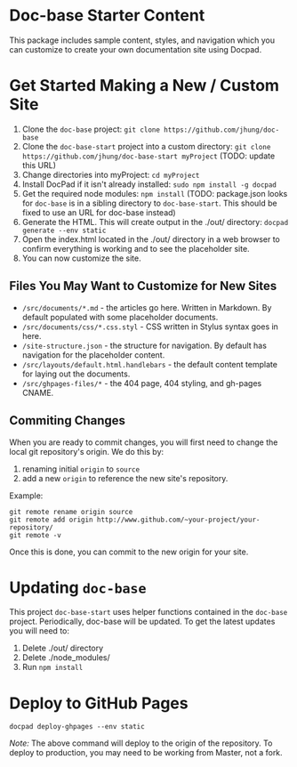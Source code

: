 # Doc-base Starter Content

This package includes sample content, styles, and navigation which you can
customize to create your own documentation site using Docpad.

# Get Started Making a New / Custom Site

1. Clone the `doc-base` project: `git clone https://github.com/jhung/doc-base`
2. Clone the `doc-base-start` project into a custom directory: `git clone https://github.com/jhung/doc-base-start myProject`  (TODO: update this URL)
3. Change directories into myProject: `cd myProject`
4. Install DocPad if it isn't already installed: `sudo npm install -g docpad`
5. Get the required node modules: `npm install` (TODO: package.json looks for `doc-base` is in a sibling directory to `doc-base-start`. This should be fixed to use an URL for doc-base instead)
6. Generate the HTML. This will create output in the ./out/ directory: `docpad generate --env static`
7. Open the index.html located in the ./out/ directory in a web browser to confirm everything is working and to see the placeholder site.
8. You can now customize the site.

## Files You May Want to Customize for New Sites

- `/src/documents/*.md`  - the articles go here. Written in Markdown. By default populated with some placeholder documents.
- `/src/documents/css/*.css.styl` - CSS written in Stylus syntax goes in here.
- `/site-structure.json`  - the structure for navigation. By default has navigation for the placeholder content.
- `/src/layouts/default.html.handlebars` - the default content template for laying out the documents.
- `/src/ghpages-files/*`    - the 404 page, 404 styling, and gh-pages CNAME.

## Commiting Changes

When you are ready to commit changes, you will first need to change the local git repository's origin. We do this by:

1. renaming initial `origin` to `source`
2. add a new `origin` to reference the new site's repository.

Example:
```
git remote rename origin source
git remote add origin http://www.github.com/~your-project/your-repository/
git remote -v
```

Once this is done, you can commit to the new origin for your site.

# Updating `doc-base`

This project `doc-base-start` uses helper functions contained in the `doc-base` project. Periodically, doc-base will be updated.
To get the latest updates you will need to:

1. Delete ./out/ directory
2. Delete ./node_modules/
3. Run `npm install`

# Deploy to GitHub Pages

```
docpad deploy-ghpages --env static
```

*Note:* The above command will deploy to the origin of the repository. To deploy
to production, you may need to be working from Master, not a fork.
